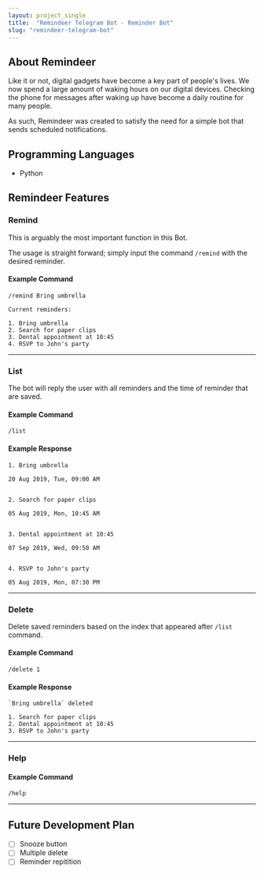 ```yaml
---
layout: project_single
title:  "Remindeer Telegram Bot - Reminder Bot"
slug: "remindeer-telegram-bot"
---
```


## About Remindeer
Like it or not, digital gadgets have become a key part of people's lives. We now spend a large amount of waking hours on our digital devices. Checking the phone for messages after waking up have become a daily routine for many people.  

As such, Remindeer was created to satisfy the need for a simple bot that sends scheduled notifications.

## Programming Languages

- Python

## Remindeer Features

### Remind

This is arguably the most important function in this Bot.  

The usage is straight forward; simply input the command `/remind` with the desired reminder.

#### Example Command

```text
/remind Bring umbrella
```

```text
Current reminders:

1. Bring umbrella
2. Search for paper clips
3. Dental appointment at 10:45
4. RSVP to John's party
```

___

### List

The bot will reply the user with all reminders and the time of reminder that are saved.

#### Example Command

```text
/list
```

#### Example Response

```text
1. Bring umbrella

20 Aug 2019, Tue, 09:00 AM


2. Search for paper clips

05 Aug 2019, Mon, 10:45 AM


3. Dental appointment at 10:45

07 Sep 2019, Wed, 09:50 AM


4. RSVP to John's party

05 Aug 2019, Mon, 07:30 PM
```

___

### Delete

Delete saved reminders based on the index that appeared after `/list` command.

#### Example Command

```text
/delete 1
```

#### Example Response

```text
`Bring umbrella` deleted
```

```text
1. Search for paper clips
2. Dental appointment at 10:45
3. RSVP to John's party
```

___


### Help

#### Example Command

```text
/help
```

___

## Future Development Plan
- [ ] Snooze button
- [ ] Multiple delete
- [ ] Reminder repitition
